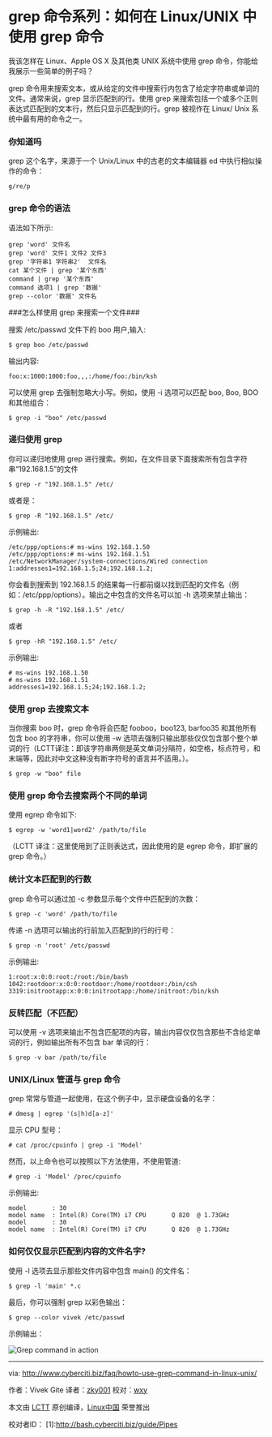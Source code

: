 grep 命令系列：如何在 Linux/UNIX 中使用 grep 命令
==========================================

我该怎样在 Linux、Apple OS X 及其他类 UNIX 系统中使用 grep 命令，你能给我展示一些简单的例子吗？

grep 命令用来搜索文本，或从给定的文件中搜索行内包含了给定字符串或单词的文件。通常来说，grep 显示匹配到的行。使用 grep 来搜索包括一个或多个正则表达式匹配到的文本行，然后只显示匹配到的行。grep 被视作在 Linux/ Unix 系统中最有用的命令之一。

### 你知道吗 ###

grep 这个名字，来源于一个 Unix/Linux 中的古老的文本编辑器 ed 中执行相似操作的命令：

    g/re/p

### grep 命令的语法 ###

语法如下所示:

    grep 'word' 文件名
    grep 'word' 文件1 文件2 文件3
    grep '字符串1 字符串2'  文件名
    cat 某个文件 | grep '某个东西'
    command | grep '某个东西'
    command 选项1 | grep '数据'
    grep --color '数据' 文件名

###怎么样使用 grep 来搜索一个文件###

搜索 /etc/passwd 文件下的 boo 用户,输入:

    $ grep boo /etc/passwd

输出内容:

    foo:x:1000:1000:foo,,,:/home/foo:/bin/ksh

可以使用 grep 去强制忽略大小写。例如，使用 -i 选项可以匹配 boo, Boo, BOO 和其他组合：

    $ grep -i "boo" /etc/passwd

### 递归使用 grep ###

你可以递归地使用 grep 进行搜索。例如，在文件目录下面搜索所有包含字符串“192.168.1.5”的文件

    $ grep -r "192.168.1.5" /etc/

或者是：

    $ grep -R "192.168.1.5" /etc/

示例输出:

    /etc/ppp/options:# ms-wins 192.168.1.50
    /etc/ppp/options:# ms-wins 192.168.1.51
    /etc/NetworkManager/system-connections/Wired connection 1:addresses1=192.168.1.5;24;192.168.1.2;

你会看到搜索到 192.168.1.5 的结果每一行都前缀以找到匹配的文件名（例如：/etc/ppp/options）。输出之中包含的文件名可以加 -h 选项来禁止输出：

    $ grep -h -R "192.168.1.5" /etc/

或者

    $ grep -hR "192.168.1.5" /etc/

示例输出:

    # ms-wins 192.168.1.50
    # ms-wins 192.168.1.51
    addresses1=192.168.1.5;24;192.168.1.2;

### 使用 grep 去搜索文本 ###

当你搜索 boo 时，grep 命令将会匹配 fooboo，boo123, barfoo35 和其他所有包含 boo 的字符串，你可以使用 -w 选项去强制只输出那些仅仅包含那个整个单词的行（LCTT译注：即该字符串两侧是英文单词分隔符，如空格，标点符号，和末端等，因此对中文这种没有断字符号的语言并不适用。）。

    $ grep -w "boo" file

### 使用 grep 命令去搜索两个不同的单词 ###

使用 egrep 命令如下:

    $ egrep -w 'word1|word2' /path/to/file
    
（LCTT 译注：这里使用到了正则表达式，因此使用的是 egrep 命令，即扩展的 grep 命令。）

### 统计文本匹配到的行数 ###

grep 命令可以通过加 -c 参数显示每个文件中匹配到的次数：

    $ grep -c 'word' /path/to/file

传递 -n 选项可以输出的行前加入匹配到的行的行号：

    $ grep -n 'root' /etc/passwd

示例输出:

    1:root:x:0:0:root:/root:/bin/bash
    1042:rootdoor:x:0:0:rootdoor:/home/rootdoor:/bin/csh
    3319:initrootapp:x:0:0:initrootapp:/home/initroot:/bin/ksh

### 反转匹配（不匹配） ###

可以使用 -v 选项来输出不包含匹配项的内容，输出内容仅仅包含那些不含给定单词的行，例如输出所有不包含 bar 单词的行：

    $ grep -v bar /path/to/file

### UNIX/Linux 管道与 grep 命令 ###

grep 常常与管道一起使用，在这个例子中，显示硬盘设备的名字：

    # dmesg | egrep '(s|h)d[a-z]'

显示 CPU 型号：

    # cat /proc/cpuinfo | grep -i 'Model'

然而，以上命令也可以按照以下方法使用，不使用管道:

    # grep -i 'Model' /proc/cpuinfo

示例输出:

    model		: 30
    model name	: Intel(R) Core(TM) i7 CPU       Q 820  @ 1.73GHz
    model		: 30
    model name	: Intel(R) Core(TM) i7 CPU       Q 820  @ 1.73GHz

### 如何仅仅显示匹配到内容的文件名字? ###

使用 -l 选项去显示那些文件内容中包含 main() 的文件名：

    $ grep -l 'main' *.c

最后，你可以强制 grep 以彩色输出：

    $ grep --color vivek /etc/passwd

示例输出：

![Grep command in action](http://files.cyberciti.biz/uploads/faq/2007/08/grep_command_examples.png)


--------------------------------------------------------------------------------

via: http://www.cyberciti.biz/faq/howto-use-grep-command-in-linux-unix/

作者：Vivek Gite 
译者：[zky001](https://github.com/zky001)
校对：[wxy](https://github.com/wxy)

本文由 [LCTT](https://github.com/LCTT/TranslateProject) 原创编译，[Linux中国](https://linux.cn/) 荣誉推出

校对者ID：
[1]:http://bash.cyberciti.biz/guide/Pipes